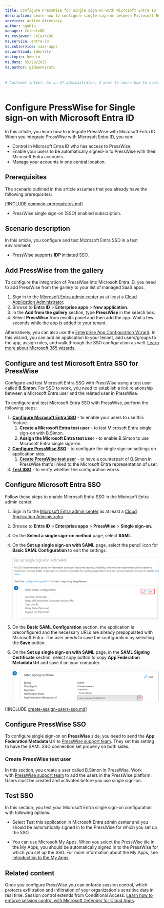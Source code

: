 ```yaml
---
title: Configure PressWise for Single sign-on with Microsoft Entra ID
description: Learn how to configure single sign-on between Microsoft Entra ID and PressWise.
services: active-directory
author: nguhiu
manager: CelesteDG
ms.reviewer: CelesteDG
ms.service: entra-id
ms.subservice: saas-apps
ms.workload: identity
ms.topic: how-to
ms.date: 05/20/2025
ms.author: gideonkiratu


# Customer intent: As an IT administrator, I want to learn how to configure single sign-on between Microsoft Entra ID and Presswise so that I can control who has access to Presswise, enable automatic sign-in with Microsoft Entra accounts, and manage my accounts in one central location.
---
```


# Configure PressWise for Single sign-on with Microsoft Entra ID

In this article,  you learn how to integrate PressWise with Microsoft Entra ID. When you integrate PressWise with Microsoft Entra ID, you can:

* Control in Microsoft Entra ID who has access to PressWise.
* Enable your users to be automatically signed-in to PressWise with their Microsoft Entra accounts.
* Manage your accounts in one central location.

## Prerequisites
The scenario outlined in this article assumes that you already have the following prerequisites:

[!INCLUDE [common-prerequisites.md](~/identity/saas-apps/includes/common-prerequisites.md)]
* PressWise single sign-on (SSO) enabled subscription.

## Scenario description

In this article,  you configure and test Microsoft Entra SSO in a test environment.

* PressWise supports **IDP** initiated SSO.

## Add PressWise from the gallery

To configure the integration of PressWise into Microsoft Entra ID, you need to add PressWise from the gallery to your list of managed SaaS apps.

1. Sign in to the [Microsoft Entra admin center](https://entra.microsoft.com) as at least a [Cloud Application Administrator](~/identity/role-based-access-control/permissions-reference.md#cloud-application-administrator).
1. Browse to **Entra ID** > **Enterprise apps** > **New application**.
1. In the **Add from the gallery** section, type **PressWise** in the search box.
1. Select **PressWise** from results panel and then add the app. Wait a few seconds while the app is added to your tenant.

Alternatively, you can also use the [Enterprise App Configuration Wizard](https://portal.office.com/AdminPortal/home?Q=Docs#/azureadappintegration). In this wizard, you can add an application to your tenant, add users/groups to the app, assign roles, and walk through the SSO configuration as well. [Learn more about Microsoft 365 wizards.](/microsoft-365/admin/misc/azure-ad-setup-guides)

## Configure and test Microsoft Entra SSO for PressWise

Configure and test Microsoft Entra SSO with PressWise using a test user called **B.Simon**. For SSO to work, you need to establish a link relationship between a Microsoft Entra user and the related user in PressWise.

To configure and test Microsoft Entra SSO with PressWise, perform the following steps:

1. **[Configure Microsoft Entra SSO](#configure-microsoft-entra-sso)** - to enable your users to use this feature.
    1. **Create a Microsoft Entra test user** - to test Microsoft Entra single sign-on with B.Simon.
    1. **Assign the Microsoft Entra test user** - to enable B.Simon to use Microsoft Entra single sign-on.
1. **[Configure PressWise SSO](#configure-presswise-sso)** - to configure the single sign-on settings on application side.
    1. **[Create PressWise test user](#create-presswise-test-user)** - to have a counterpart of B.Simon in PressWise that's linked to the Microsoft Entra representation of user.
1. **[Test SSO](#test-sso)** - to verify whether the configuration works.

## Configure Microsoft Entra SSO

Follow these steps to enable Microsoft Entra SSO in the Microsoft Entra admin center.

1. Sign in to the [Microsoft Entra admin center](https://entra.microsoft.com) as at least a [Cloud Application Administrator](~/identity/role-based-access-control/permissions-reference.md#cloud-application-administrator).
1. Browse to **Entra ID** > **Enterprise apps** > **PressWise** > **Single sign-on**.
1. On the **Select a single sign-on method** page, select **SAML**.
1. On the **Set up single sign-on with SAML** page, select the pencil icon for **Basic SAML Configuration** to edit the settings.

   ![Screenshot shows how to edit Basic SAML Configuration.](common/edit-urls.png "Basic Configuration")

1. On the **Basic SAML Configuration** section, the application is preconfigured and the necessary URLs are already prepopulated with Microsoft Entra. The user needs to save the configuration by selecting the **Save** button.

1. On the **Set up single sign-on with SAML** page, in the **SAML Signing Certificate** section, select copy button to copy **App Federation Metadata Url** and save it on your computer.

	![Screenshot shows the Certificate download link.](common/copy-metadataurl.png "Certificate")

<a name='create-a-microsoft-entra-id-test-user'></a>

[!INCLUDE [create-assign-users-sso.md](~/identity/saas-apps/includes/create-assign-users-sso.md)]

## Configure PressWise SSO

To configure single sign-on on **PressWise** side, you need to send the **App Federation Metadata Url** to [PressWise support team](mailto:support@PressWise.com). They set this setting to have the SAML SSO connection set properly on both sides.

### Create PressWise test user

In this section, you create a user called B.Simon in PressWise. Work with [PressWise support team](mailto:support@PressWise.com) to add the users in the PressWise platform. Users must be created and activated before you use single sign-on.

## Test SSO 

In this section, you test your Microsoft Entra single sign-on configuration with following options.
 
* Select Test this application in Microsoft Entra admin center and you should be automatically signed in to the PressWise for which you set up the SSO.
 
* You can use Microsoft My Apps. When you select the PressWise tile in the My Apps, you should be automatically signed in to the PressWise for which you set up the SSO. For more information about the My Apps, see [Introduction to the My Apps](https://support.microsoft.com/account-billing/sign-in-and-start-apps-from-the-my-apps-portal-2f3b1bae-0e5a-4a86-a33e-876fbd2a4510).

## Related content

Once you configure PressWise you can enforce session control, which protects exfiltration and infiltration of your organization's sensitive data in real time. Session control extends from Conditional Access. [Learn how to enforce session control with Microsoft Defender for Cloud Apps](/cloud-app-security/proxy-deployment-any-app).
